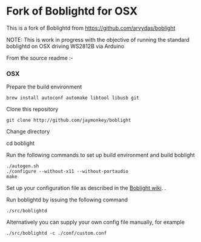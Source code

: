 # Fork of Boblightd for OSX

This is a fork of  Boblightd from https://github.com/arvydas/boblight

NOTE: This is work in progress with the objective of running the standard boblightd on OSX driving WS2812B via Arduino

From the source readme :-

### OSX

Prepare the build environment

	brew install autoconf automake libtool libusb git

Clone this repository

	git clone http://github.com/jaymonkey/boblight

Change directory

  cd boblight
	
Run the following commands to set up build environment and build boblight

	./autogen.sh
	./configure --without-x11 --without-portaudio
	make
	
Set up your configuration file as described in the [Boblight wiki](https://code.google.com/p/boblight/wiki/boblightconf). .

Run boblightd by issuing the following command

	./src/boblightd

Alternatively you can supply your own config file manually, for example

	./src/boblightd -c ./conf/custom.conf

